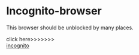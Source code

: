 # Incognito-browser
This browser should be unblocked by many places.


click here>>>>>>>     
     [incognito](https://romanarts.wiki)
